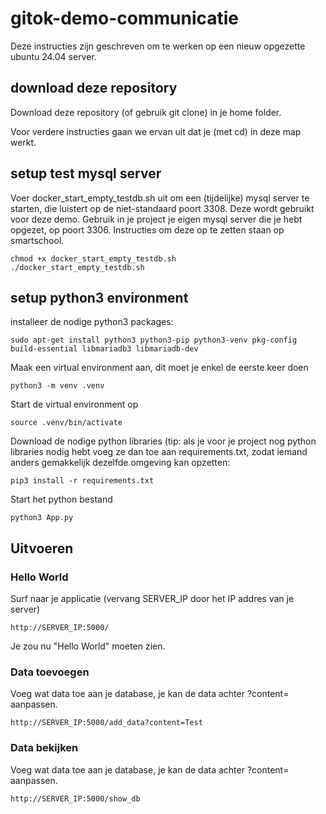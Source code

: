 # gitok-demo-communicatie

Deze instructies zijn geschreven om te werken op een nieuw opgezette ubuntu 24.04 server.

## download deze repository
Download deze repository (of gebruik git clone) in je home folder.

Voor verdere instructies gaan we ervan uit dat je (met cd) in deze map werkt.

## setup test mysql server
Voer docker_start_empty_testdb.sh uit om een (tijdelijke) mysql server te starten, die luistert op de niet-standaard poort 3308. Deze wordt gebruikt voor deze demo.
Gebruik in je project je eigen mysql server die je hebt opgezet, op poort 3306. Instructies om deze op te zetten staan op smartschool.
```
chmod +x docker_start_empty_testdb.sh
./docker_start_empty_testdb.sh
```


## setup python3 environment
installeer de nodige python3 packages:
```
sudo apt-get install python3 python3-pip python3-venv pkg-config build-essential libmariadb3 libmariadb-dev
```
Maak een virtual environment aan, dit moet je enkel de eerste keer doen
```
python3 -m venv .venv
```
Start de virtual environment op
```
source .venv/bin/activate
```
Download de nodige python libraries (tip: als je voor je project nog python libraries nodig hebt voeg ze dan toe aan requirements.txt, zodat iemand anders gemakkelijk dezelfde omgeving kan opzetten:
```
pip3 install -r requirements.txt
```
Start het python bestand
```
python3 App.py
```

## Uitvoeren
### Hello World
Surf naar je applicatie (vervang SERVER_IP door het IP addres van je server)
```
http://SERVER_IP:5000/
```
Je zou nu "Hello World" moeten zien.

### Data toevoegen
Voeg wat data toe aan je database, je kan de data achter ?content= aanpassen.
```
http://SERVER_IP:5000/add_data?content=Test
```

### Data bekijken
Voeg wat data toe aan je database, je kan de data achter ?content= aanpassen.
```
http://SERVER_IP:5000/show_db
```
